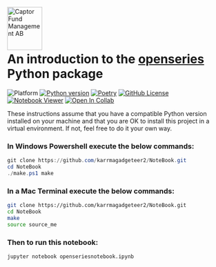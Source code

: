 <a href="https://captor.se/"><img src="https://sales.captor.se/captor_logo_sv_1600_icketransparent.png" alt="Captor Fund Management AB" width="81" height="100" align="left" float="right"/></a><br/>

<br><br>

# An introduction to the [openseries](https://github.com/CaptorAB/openSeries) Python package

![Platform](https://img.shields.io/badge/platforms-Windows%20%7C%20macOS%20%7C%20Linux-blue)
[![Python version](https://img.shields.io/pypi/pyversions/openseries.svg)](https://www.python.org/)
[![Poetry](https://img.shields.io/endpoint?url=https://python-poetry.org/badge/v0.json)](https://python-poetry.org/)
[![GitHub License](https://img.shields.io/github/license/karrmagadgeteer2/NoteBook)](https://github.com/karrmagadgeteer2/NoteBook/blob/master/LICENSE.md)
[![Notebook Viewer](https://raw.githubusercontent.com/jupyter/design/master/logos/Badges/nbviewer_badge.svg)](https://nbviewer.org/github/karrmagadgeteer2/NoteBook/blob/master/openseriesnotebook.ipynb)
[![Open In Collab](https://colab.research.google.com/assets/colab-badge.svg)](https://colab.research.google.com/github/karrmagadgeteer2/NoteBook/blob/master/openseriesnotebook.ipynb)

These instructions assume that you have a compatible Python version installed on your machine and that
you are OK to install this project in a virtual environment. If not, feel free to do it your own way.

### In Windows Powershell execute the below commands:

```powershell
git clone https://github.com/karrmagadgeteer2/NoteBook.git
cd NoteBook
./make.ps1 make

```

### In a Mac Terminal execute the below commands:

```bash
git clone https://github.com/karrmagadgeteer2/NoteBook.git
cd NoteBook
make
source source_me

```

### Then to run this notebook:

```
jupyter notebook openseriesnotebook.ipynb

```
